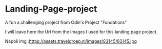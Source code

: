 # Landing-Page-project

A fun a challenging project from Odin's Project "Fundations"

I will leave here the Url from the images I used for this landing page project.

Napoli img :https://assets.travelgroep.nl/images/83145/83145.jpg
